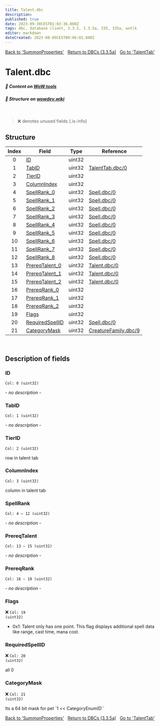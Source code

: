 ```yaml
---
title: Talent.dbc
description:
published: true
date: 2023-09-30CEST01:03:36.000Z
tags: dbc, database client, 3.3.5, 3.3.5a, 335, 335a, wotlk
editor: markdown
dateCreated: 2023-08-09CEST00:06:01.000Z
---
```

<a href="https://trinitycore.info/files/DBC/335/summonproperties" class="mt-5 v-btn v-btn--depressed v-btn--flat v-btn--outlined theme--light v-size--default darkblue--text text--lighten-3"><span class="v-btn__content"><i aria-hidden="true" class="v-icon notranslate v-icon--left mdi mdi-arrow-left theme--light"></i><span>Back to 'SummonProperties'</span></span></a>&nbsp;&nbsp;&nbsp;<a href="https://trinitycore.info/files/DBC/335/home" class="mt-5 v-btn v-btn--depressed v-btn--flat v-btn--outlined theme--light v-size--default darkblue--text text--lighten-3"><span class="v-btn__content"><i aria-hidden="true" class="v-icon notranslate v-icon--left mdi mdi-home-outline theme--light"></i><span>Return to DBCs (3.3.5a)</span></span></a>&nbsp;&nbsp;&nbsp;<a href="https://trinitycore.info/files/DBC/335/talenttab" class="mt-5 v-btn v-btn--depressed v-btn--flat v-btn--outlined theme--light v-size--default darkblue--text text--lighten-3"><span class="v-btn__content"><span>Go to 'TalentTab'</span><i aria-hidden="true" class="v-icon notranslate v-icon--right mdi mdi-arrow-right theme--light"></i></span></a>

# Talent.dbc
##### :open_book: Content on [WoW.tools](https://wow.tools/dbc/?dbc=talent&build=3.3.5.12340)
##### :pencil: Structure on [wowdev.wiki](https://wowdev.wiki/DB/Talent)
&nbsp;

> :x: denotes unused fields
{.is-info}


## Structure

| Index | Field | Type | Reference |
| :---: | --- | :---: | --- |
| 0 | [ID](#id) | uint32 |  |
| 1 | [TabID](#tabid) | uint32 | [TalentTab.dbc/0](/files/DBC/335/TalentTab#id) |
| 2 | [TierID](#tierid) | uint32 |  |
| 3 | [ColumnIndex](#columnindex) | uint32 |  |
| 4 | [SpellRank_0](#spellrank) | uint32 | [Spell.dbc/0](/files/DBC/335/spell#id) |
| 5 | [SpellRank_1](#spellrank) | uint32 | [Spell.dbc/0](/files/DBC/335/spell#id) |
| 6 | [SpellRank_2](#spellrank) | uint32 | [Spell.dbc/0](/files/DBC/335/spell#id) |
| 7 | [SpellRank_3](#spellrank) | uint32 | [Spell.dbc/0](/files/DBC/335/spell#id) |
| 8 | [SpellRank_4](#spellrank) | uint32 | [Spell.dbc/0](/files/DBC/335/spell#id) |
| 9 | [SpellRank_5](#spellrankunused) | uint32 | [Spell.dbc/0](/files/DBC/335/spell#id) |
| 10 | [SpellRank_6](#spellrankunused) | uint32 | [Spell.dbc/0](/files/DBC/335/spell#id) |
| 11 | [SpellRank_7](#spellrankunused) | uint32 | [Spell.dbc/0](/files/DBC/335/spell#id) |
| 12 | [SpellRank_8](#spellrankunused) | uint32 | [Spell.dbc/0](/files/DBC/335/spell#id) |
| 13 | [PrereqTalent_0](#prereqtalent) | uint32 | [Talent.dbc/0](/files/DBC/335/Talent#id) |
| 14 | [PrereqTalent_1](#prereqtalent) | uint32 | [Talent.dbc/0](/files/DBC/335/Talent#id) |
| 15 | [PrereqTalent_2](#prereqtalent) | uint32 | [Talent.dbc/0](/files/DBC/335/Talent#id) |
| 16 | [PrereqRank_0](#prereqrank) | uint32 |  |
| 17 | [PrereqRank_1](#prereqrank) | uint32 |  |
| 18 | [PrereqRank_2](#prereqrank) | uint32 |  |
| 19 | [Flags](#flags) | uint32 |  |
| 20 | [RequiredSpellID](#requiredspellid) | uint32 | [Spell.dbc/0](/files/DBC/335/spell#id) |
| 21 | [CategoryMask](#categorymask) | uint32 | [CreatureFamily.dbc/9](/files/DBC/335/creaturefamily#categoryenumid) |
&nbsp;
## Description of fields

### ID
<code>Col: 0 (uint32)</code>

*- no description -*
&nbsp;

### TabID
<code>Col: 1 (uint32)</code>

*- no description -*
&nbsp;

### TierID
<code>Col: 2 (uint32)</code>

row in talent tab
&nbsp;

### ColumnIndex
<code>Col: 3 (uint32)</code>

column in talent tab
&nbsp;

### SpellRank
<code>Col: 4 &ndash; 12 (uint32)</code>

*- no description -*
&nbsp;

### PrereqTalent
<code>Col: 13 &ndash; 15  (uint32)</code>

*- no description -*
&nbsp;

### PrereqRank
<code>Col: 16 &ndash; 18 (uint32)</code>

*- no description -*
&nbsp;

### Flags
:x: <code>Col: 19 (uint32)</code>

* 0x1: Talent only has one point. This flag displays additional spell data like range, cast time, mana cost.
&nbsp;

### RequiredSpellID
:x: <code>Col: 20 (uint32)</code>

all 0
&nbsp;

### CategoryMask
:x: <code>Col: 21 (uint32)</code>

Its a 64 bit mask for pet `1 << CategoryEnumID``
&nbsp;

<a href="https://trinitycore.info/files/DBC/335/summonproperties" class="mt-5 v-btn v-btn--depressed v-btn--flat v-btn--outlined theme--light v-size--default darkblue--text text--lighten-3"><span class="v-btn__content"><i aria-hidden="true" class="v-icon notranslate v-icon--left mdi mdi-arrow-left theme--light"></i><span>Back to 'SummonProperties'</span></span></a>&nbsp;&nbsp;&nbsp;<a href="https://trinitycore.info/files/DBC/335/home" class="mt-5 v-btn v-btn--depressed v-btn--flat v-btn--outlined theme--light v-size--default darkblue--text text--lighten-3"><span class="v-btn__content"><i aria-hidden="true" class="v-icon notranslate v-icon--left mdi mdi-home-outline theme--light"></i><span>Return to DBCs (3.3.5a)</span></span></a>&nbsp;&nbsp;&nbsp;<a href="https://trinitycore.info/files/DBC/335/talenttab" class="mt-5 v-btn v-btn--depressed v-btn--flat v-btn--outlined theme--light v-size--default darkblue--text text--lighten-3"><span class="v-btn__content"><span>Go to 'TalentTab'</span><i aria-hidden="true" class="v-icon notranslate v-icon--right mdi mdi-arrow-right theme--light"></i></span></a>
